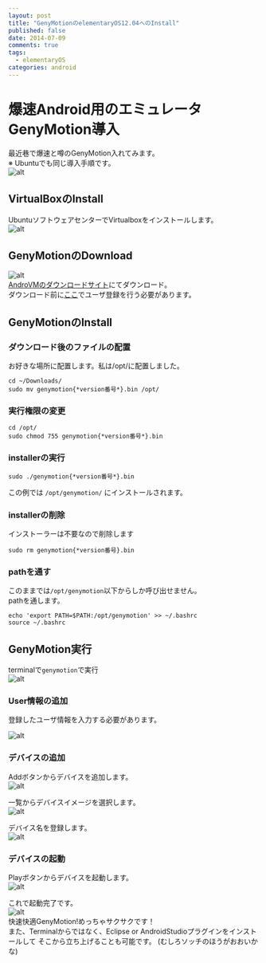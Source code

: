 ```yaml
---
layout: post
title: "GenyMotionのelementaryOS12.04へのInstall"
published: false
date: 2014-07-09
comments: true
tags: 
  - elementaryOS
categories: android
---
```


# 爆速Android用のエミュレータGenyMotion導入

最近巷で爆速と噂のGenyMotion入れてみます。   
※ Ubuntuでも同じ導入手順です。  
![alt](/images/genymotion.png "謎のおっさん")  



## VirtualBoxのInstall

UbuntuソフトウェアセンターでVirtualboxをインストールします。  
![alt](/images/software_center_virtualbox.png  "VirtualBoxのInstall")

<!-- more -->
## GenyMotionのDownload  

![alt](/images/androVM_download.png "AndroVMのダウンロードサイト")  
[AndroVMのダウンロードサイト](http://androvm.org/blog/download/)にてダウンロード。  
ダウンロード前に[ここ](https://cloud.genymotion.com/)でユーザ登録を行う必要があります。  

## GenyMotionのInstall

### ダウンロード後のファイルの配置

お好きな場所に配置します。私は/opt/に配置しました。

    cd ~/Downloads/
    sudo mv genymotion{*version番号*}.bin /opt/

### 実行権限の変更

    cd /opt/
    sudo chmod 755 genymotion{*version番号*}.bin

### installerの実行

    sudo ./genymotion{*version番号*}.bin

この例では `/opt/genymotion/` にインストールされます。

### installerの削除

インストーラーは不要なので削除します

    sudo rm genymotion{*version番号}.bin

### pathを通す

このままでは`/opt/genymotion`以下からしか呼び出せません。  
pathを通します。

    echo 'export PATH=$PATH:/opt/genymotion' >> ~/.bashrc
    source ~/.bashrc 

## GenyMotion実行

terminalで`genymotion`で実行  
![alt](/images/terminal_genymotion_launch.png "ターミナルから実行。おっさんのメガネ？")  

### User情報の追加

登録したユーザ情報を入力する必要があります。

![alt](/images/genymotion_set_password.png "ユーザ情報の追加")  


### デバイスの追加

Addボタンからデバイスを追加します。  
![alt](/images/genymotion_window.png "デバイスの追加")  

一覧からデバイスイメージを選択します。  
![alt](/images/genymotion_select_image.png "デバイスの選択")  

デバイス名を登録します。  
![alt](/images/genymotion_create_device.png "デバイス名の登録")  


### デバイスの起動  

Playボタンからデバイスを起動します。  
![alt](/images/genymotion_launch.png "デバイスの起動")  


これで起動完了です。  
![alt](/images/genymotion_launched_image.png "サクサク動くデバイスイメージが起動しました")  
快速快適GenyMotion!めっちゃサクサクです！  
また、Terminalからではなく、Eclipse or AndroidStudioプラグインをインストールして
そこから立ち上げることも可能です。  (むしろソッチのほうがおおいかな)

